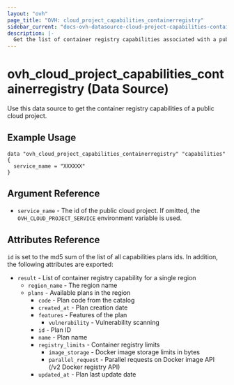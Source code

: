```yaml
---
layout: "ovh"
page_title: "OVH: cloud_project_capabilities_containerregistry"
sidebar_current: "docs-ovh-datasource-cloud-project-capabilities-containerregistry-x"
description: |-
  Get the list of container registry capabilities associated with a public cloud project.
---
```


# ovh_cloud_project_capabilities_containerregistry (Data Source)

Use this data source to get the container registry capabilities of a public cloud project.

## Example Usage

```hcl
data "ovh_cloud_project_capabilities_containerregistry" "capabilities" {
  service_name = "XXXXXX"
}
```

## Argument Reference


* `service_name` - The id of the public cloud project. If omitted,
    the `OVH_CLOUD_PROJECT_SERVICE` environment variable is used. 


## Attributes Reference

`id` is set to the md5 sum of the list of all capabilities plans ids. In addition,
the following attributes are exported:

* `result` - List of container registry capability for a single region
   * `region_name` - The region name
   * `plans` - Available plans in the region
     * `code` - Plan code from the catalog
     * `created_at` - Plan creation date
     * `features` - Features of the plan
       * `vulnerability` - Vulnerability scanning
     * `id` - Plan ID
     * `name` - Plan name
     * `registry_limits` - Container registry limits
       * `image_storage` - Docker image storage limits in bytes
       * `parallel_request` - Parallel requests on Docker image API (/v2 Docker registry API)
     * `updated_at` - Plan last update date
